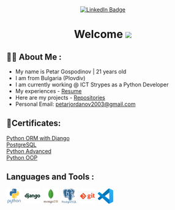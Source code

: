 <div id="header" align="center">
  <div id="badges">
  <a href="https://www.linkedin.com/in/petar-gospodinov/">
    <img src="https://img.shields.io/badge/LinkedIn-blue?style=for-the-badge&logo=linkedin&logoColor=white" alt="LinkedIn Badge"/>
  </a>
<h1 align="center" >
  Welcome
  <img src="https://media.giphy.com/media/hvRJCLFzcasrR4ia7z/giphy.gif" width="35px"/>
 </h1>
 </div>
</div>


## :man_technologist: About Me :
 - My name is Petar Gospodinov | 21 years old
 - I am from Bulgaria (Plovdiv)
 - I am currently working @ ICT Strypes as a Python Developer
 - My experiences - [Resume](https://petar-gospodinov.tiiny.site)
 - Here are my projects - [Repositories](https://github.com/GospodinovPetar?tab=repositories)
 - Personal Email: petarjordanov2003@gmail.com

## 📑Certificates:
 <div>
  <a href='https://softuni.bg/certificates/details/240848/6fee06cb'>Python ORM with Django</a> <br>
  <a href='https://softuni.bg/certificates/details/236114/8f72f779'>PostgreSQL</a> <br>
  <a href='https://softuni.bg/certificates/details/203749/70a4a642'>Python Advanced</a> <br>
  <a href='https://softuni.bg/certificates/details/234031/51726244'>Python OOP</a>
</div>

## Languages and Tools :
<div>
  <img src="https://github.com/devicons/devicon/blob/master/icons/python/python-original-wordmark.svg" title="Github" alt="GITHUB" width="40" height="40"/>&nbsp;
  <img src="https://github.com/devicons/devicon/blob/master/icons/django/django-plain-wordmark.svg" title="Django" alt="Django" width="40" height="40"/>&nbsp;
  <img src="https://github.com/devicons/devicon/blob/master/icons/mongodb/mongodb-original-wordmark.svg" title="MongoDB" alt="MongoDB" width="40" height="40"/>&nbsp;
  <img src="https://github.com/devicons/devicon/blob/master/icons/postgresql/postgresql-plain-wordmark.svg" title="PostgreSQL" alt="PostgreSQL" width="40" height="40"/>&nbsp;
  <img src="https://github.com/devicons/devicon/blob/master/icons/git/git-plain-wordmark.svg" title="Git" alt="Git" width="40" height="40"/>&nbsp;
  <img src="https://github.com/devicons/devicon/blob/master/icons/vscode/vscode-original.svg" title="VSCode" alt="VSCode" width="40" height="40"/>&nbsp;
</div>
